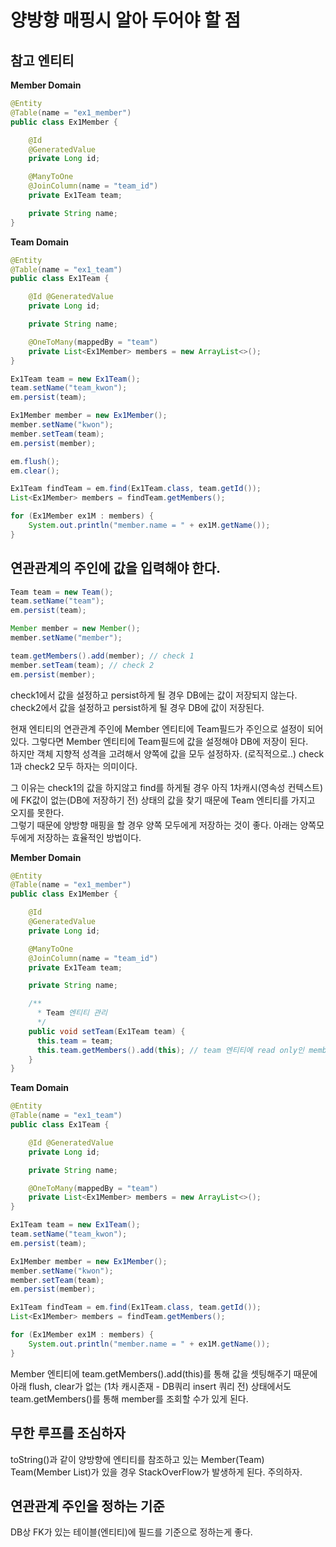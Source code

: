 
# 양방향 매핑시 알아 두어야 할 점

## 참고 엔티티

**Member Domain**
```java
@Entity
@Table(name = "ex1_member")
public class Ex1Member {

    @Id
    @GeneratedValue
    private Long id;

    @ManyToOne
    @JoinColumn(name = "team_id")
    private Ex1Team team;

    private String name;
}
```

**Team Domain**
```java
@Entity
@Table(name = "ex1_team")
public class Ex1Team {

    @Id @GeneratedValue
    private Long id;

    private String name;

    @OneToMany(mappedBy = "team")
    private List<Ex1Member> members = new ArrayList<>();
}
```

```java
Ex1Team team = new Ex1Team();
team.setName("team_kwon");
em.persist(team);

Ex1Member member = new Ex1Member();
member.setName("kwon");
member.setTeam(team);
em.persist(member);

em.flush();
em.clear();

Ex1Team findTeam = em.find(Ex1Team.class, team.getId());
List<Ex1Member> members = findTeam.getMembers();

for (Ex1Member ex1M : members) {
    System.out.println("member.name = " + ex1M.getName());
}
```

## 연관관계의 주인에 값을 입력해야 한다.

```java
Team team = new Team();
team.setName("team");
em.persist(team);

Member member = new Member();
member.setName("member");

team.getMembers().add(member); // check 1
member.setTeam(team); // check 2
em.persist(member);
```

check1에서 값을 설정하고 persist하게 될 경우 DB에는 값이 저장되지 않는다.  
check2에서 값을 설정하고 persist하게 될 경우 DB에 값이 저장된다.  

현재 엔티티의 연관관계 주인에 Member 엔티티에 Team필드가 주인으로 설정이 되어있다. 그렇다면 Member 엔티티에 Team필드에 값을 설정해야 DB에 저장이 된다.  
하지만 객체 지향적 성격을 고려해서 양쪽에 값을 모두 설정하자. (로직적으로..) check 1과 check2 모두 하자는 의미이다.  

그 이유는 check1의 값을 하지않고 find를 하게될 경우 아직 1차캐시(영속성 컨텍스트)에 FK값이 없는(DB에 저장하기 전) 상태의 값을 찾기 때문에 Team 엔티티를 가지고 오지를 못한다.  
그렇기 때문에 양방향 매핑을 할 경우 양쪽 모두에게 저장하는 것이 좋다. 아래는 양쪽모두에게 저장하는 효율적인 방법이다.  

**Member Domain**
```java
@Entity
@Table(name = "ex1_member")
public class Ex1Member {

    @Id
    @GeneratedValue
    private Long id;

    @ManyToOne
    @JoinColumn(name = "team_id")
    private Ex1Team team;

    private String name;

    /**
      * Team 엔티티 관리
      */
    public void setTeam(Ex1Team team) {
      this.team = team;
      this.team.getMembers().add(this); // team 엔티티에 read only인 members 필드에 현재 Member 셋팅
    }
}
```

**Team Domain**
```java
@Entity
@Table(name = "ex1_team")
public class Ex1Team {

    @Id @GeneratedValue
    private Long id;

    private String name;

    @OneToMany(mappedBy = "team")
    private List<Ex1Member> members = new ArrayList<>();
}
```

```java
Ex1Team team = new Ex1Team();
team.setName("team_kwon");
em.persist(team);

Ex1Member member = new Ex1Member();
member.setName("kwon");
member.setTeam(team);
em.persist(member);

Ex1Team findTeam = em.find(Ex1Team.class, team.getId());
List<Ex1Member> members = findTeam.getMembers();

for (Ex1Member ex1M : members) {
    System.out.println("member.name = " + ex1M.getName());
}
```

Member 엔티티에 team.getMembers().add(this)를 통해 값을 셋팅해주기 때문에 아래 flush, clear가 없는 (1차 캐시존재 - DB쿼리 insert 쿼리 전) 상태에서도 team.getMembers()를 통해 member를 조회할 수가 있게 된다.  

## 무한 루프를 조심하자

toString()과 같이 양방향에 엔티티를 참조하고 있는 Member(Team) Team(Member List)가 있을 경우 StackOverFlow가 발생하게 된다. 주의하자.  

## 연관관계 주인을 정하는 기준

DB상 FK가 있는 테이블(엔티티)에 필드를 기준으로 정하는게 좋다.
